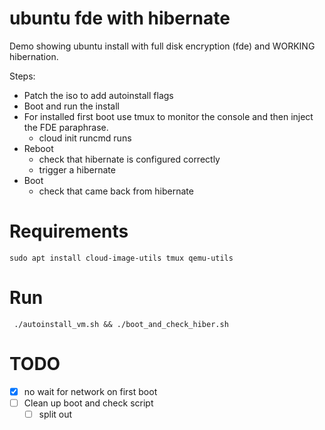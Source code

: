# ubuntu fde with hibernate

Demo showing ubuntu install with full disk encryption (fde)
and WORKING hibernation.

Steps:
- Patch the iso to add autoinstall flags
- Boot and run the install
- For installed first boot use tmux to monitor the console and then inject the FDE paraphrase.
    - cloud init runcmd runs
- Reboot
  - check that hibernate is configured correctly
  - trigger a hibernate
- Boot
  - check that came back from hibernate

# Requirements

```
sudo apt install cloud-image-utils tmux qemu-utils
```

# Run

```
 ./autoinstall_vm.sh && ./boot_and_check_hiber.sh
 ```

# TODO
- [x] no wait for network on first boot
- [ ] Clean up boot and check script
  - [  ] split out